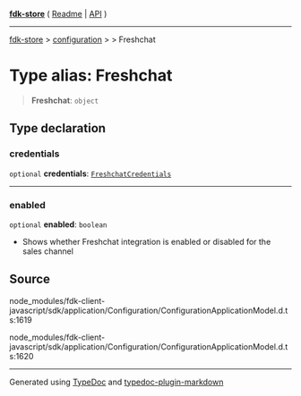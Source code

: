 [**fdk-store**](../../../README.md) ( [Readme](../../../README.md) \| [API](../../../API.md) )

---

[fdk-store](../../../API.md) > [configuration](../../README.md) > [<internal>](../README.md) > Freshchat

# Type alias: Freshchat

> **Freshchat**: `object`

## Type declaration

### credentials

`optional` **credentials**: [`FreshchatCredentials`](type-alias.FreshchatCredentials.md)

---

### enabled

`optional` **enabled**: `boolean`

- Shows whether Freshchat integration is
  enabled or disabled for the sales channel

## Source

node_modules/fdk-client-javascript/sdk/application/Configuration/ConfigurationApplicationModel.d.ts:1619

node_modules/fdk-client-javascript/sdk/application/Configuration/ConfigurationApplicationModel.d.ts:1620

---

Generated using [TypeDoc](https://typedoc.org/) and [typedoc-plugin-markdown](https://www.npmjs.com/package/typedoc-plugin-markdown)
